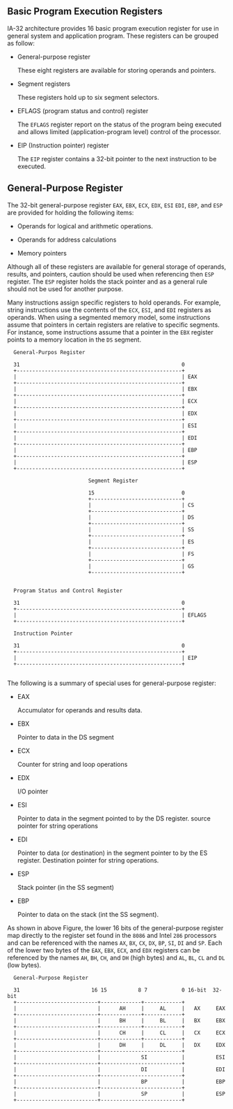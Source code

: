Basic Program Execution Registers
-------------------------------------------------

IA-32 architecture provides 16 basic program execution register for use in
general system and application program. These registers can be grouped as
follow:

* General-purpose register

  These eight registers are available for storing operands and pointers.

* Segment registers

  These registers hold up to six segment selectors.
 
* EFLAGS (program status and control) register

  The `EFLAGS` register report on the status of the program being executed 
  and allows limited (application-program level) control of the processor.

* EIP (Instruction pointer) register

  The `EIP` register contains a 32-bit pointer to the next instruction to
  be executed.

## General-Purpose Register

  The 32-bit general-purpose register `EAX`, `EBX`, `ECX`, `EDX`, `ESI`
  `EDI`, `EBP`, and `ESP` are provided for holding the following items:

  * Operands for logical and arithmetic operations.

  * Operands for address calculations

  * Memory pointers

  Although all of these registers are available for general storage of
  operands, results, and pointers, caution should be used when referencing
  then `ESP` register. The `ESP` register holds the stack pointer and as a
  general rule should not be used for another purpose.

  Many instructions assign specific registers to hold operands. For example,
  string instructions use the contents of the `ECX`, `ESI`, and `EDI` 
  registers as operands. When using a segmented memory model, some 
  instructions assume that pointers in certain registers are relative to 
  specific segments. For instance, some instructions assume that a pointer
  in the `EBX` register points to a memory location in the `DS` segment.

  ```
    General-Purpos Register

    31                                                    0 
    +-----------------------------------------------------+
    |                                                     | EAX
    +-----------------------------------------------------+
    |                                                     | EBX
    +-----------------------------------------------------+
    |                                                     | ECX
    +-----------------------------------------------------+ 
    |                                                     | EDX
    +-----------------------------------------------------+
    |                                                     | ESI
    +-----------------------------------------------------+
    |                                                     | EDI
    +-----------------------------------------------------+
    |                                                     | EBP
    +-----------------------------------------------------+
    |                                                     | ESP
    +-----------------------------------------------------+

                            Segment Register

                            15                            0
                            +-----------------------------+
                            |                             | CS
                            +-----------------------------+
                            |                             | DS
                            +-----------------------------+
                            |                             | SS
                            +-----------------------------+
                            |                             | ES
                            +-----------------------------+
                            |                             | FS
                            +-----------------------------+
                            |                             | GS
                            +-----------------------------+


    Program Status and Control Register

    31                                                    0
    +-----------------------------------------------------+
    |                                                     | EFLAGS
    +-----------------------------------------------------+
    
    Instruction Pointer

    31                                                    0
    +-----------------------------------------------------+
    |                                                     | EIP
    +-----------------------------------------------------+
    
  ```
  
  The following is a summary of special uses for general-purpose register:

  * EAX

    Accumulator for operands and results data.

  * EBX

    Pointer to data in the DS segment

  * ECX

    Counter for string and loop operations

  * EDX

    I/O pointer

  * ESI

    Pointer to data in the segment pointed to by the DS register. source
    pointer for string operations

  * EDI

    Pointer to data (or destination) in the segment pointer to by the ES
    register. Destination pointer for string operations.

  * ESP

    Stack pointer (in the SS segment)

  * EBP

    Pointer to data on the stack (int the SS segment).

  As shown in above Figure, the lower 16 bits of the general-purpose register
  map directly to the register set found in the `8086` and Intel `286` 
  processors and can be referenced with the names `AX`, `BX`, `CX`, `DX`, 
  `BP`, `SI`, `DI` and `SP`. Each of the lower two bytes of the `EAX`, `EBX`,
  `ECX`, and `EDX` registers can be referenced by the names `AH`, `BH`, `CH`,
  and `DH` (high bytes) and `AL`, `BL`, `CL` and `DL` (low bytes).

  ```
    General-Purpose Register

    31                       16 15          8 7           0 16-bit  32-bit
    +--------------------------+-------------+------------+
    |                          |      AH     |     AL     |   AX     EAX
    +--------------------------+-------------+------------+
    |                          |      BH     |     BL     |   BX     EBX
    +--------------------------+-------------+------------+
    |                          |      CH     |     CL     |   CX     ECX
    +--------------------------+-------------+------------+
    |                          |      DH     |     DL     |   DX     EDX
    +--------------------------+--------------------------+
    |                          |             SI           |          ESI
    +--------------------------+--------------------------+
    |                          |             DI           |          EDI
    +--------------------------+--------------------------+
    |                          |             BP           |          EBP
    +--------------------------+--------------------------+
    |                          |             SP           |          ESP
    +--------------------------+--------------------------+

  ```
